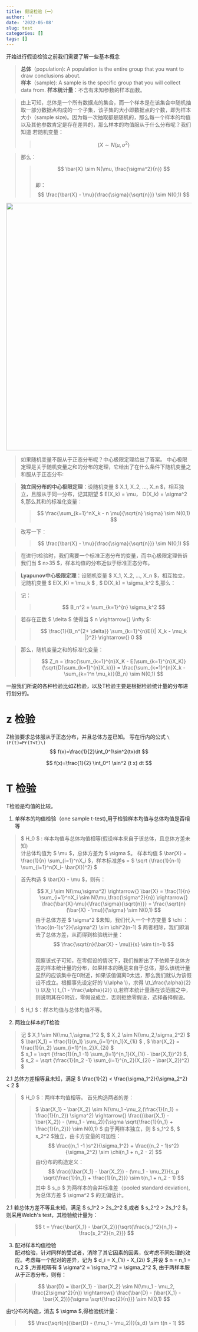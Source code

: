 ```yaml
---
title: 假设检验（一）
author: ''
date: '2022-05-08'
slug: test
categories: []
tags: []
---
```

<script type="text/x-mathjax-config">
MathJax.Hub.Config({
  tex2jax: {
    inlineMath: [['$','$'], ['\\(','\\)']],
    processEscapes: true
  }
});
</script>

开始进行假设检验之前我们需要了解一些基本概念

> **总体**（population): A population is the entire group that you want to draw conclusions about.    
> **样本**（sample): A sample is the specific group that you will collect data from. 
> **样本统计量**：不含有未知参数的样本函数。

> 由上可知，总体是一个所有数据点的集合，而一个样本是在该集合中随机抽取一部分数据点构成的一个子集，该子集的大小即数据点的个数，即为样本大小（sample size)。因为每一次抽取都是随机的，那么每一个样本的均值以及其他参数肯定是存在差异的，那么样本的均值服从于什么分布呢？我们知道 若随机变量：
>> $$ ( X \sim N(\mu, \sigma^2) $$

> 那么：
>> $$ \bar{X} \sim N(\mu, \frac{\sigma^2}{n}) $$   
>> 即：$$ \frac{\bar{X} - \mu}{\frac{\sigma}{\sqrt{n}}} \sim N(0,1) $$

<img src="/cn/2022-05-08-test_files/figure-html/unnamed-chunk-1-1.png" width="672" />

> 如果随机变量不服从于正态分布呢？中心极限定理给出了答案。
> 中心极限定理是关于随机变量之和的分布的定理，它给出了在什么条件下随机变量之和服从于正态分布:

>**独立同分布的中心极限定理**：设随机变量 $ X_1, X_2, ..., X_n $，相互独立，且服从于同一分布，记其期望 $ E(X_k) = \mu， D(X_k) = \sigma^2 $,那么其和的标准化变量：
>> $$ \frac{\sum_{k=1}^nX_k - n \mu}{\sqrt{n} \sigma} \sim N(0,1) $$ 

> 改写一下：
>> $$ \frac{\bar{X} - \mu}{\frac{\sigma}{\sqrt{n}}} \sim N(0,1) $$ 

>在进行t检验时，我们需要一个标准正态分布的变量，而中心极限定理告诉我们当 $ n>35 $，样本均值的分布近似于标准正态分布。 

>**Lyapunov中心极限定理**：设随机变量 $ X_1, X_2, ..., X_n $，相互独立，记随机变量 $ E(X_K) = \mu_k $ , $ D(X_k) = \sigma_k^2 $,那么：

>记：
>> $$ B_n^2 = \sum_{k=1}^{n} \sigma_k^2 $$

> 若存在正数 $ \delta $ 使得当 $ n \rightarrow{} \infty $:
>> $$ \frac{1}{B_n^{2+ \delta}} \sum_{k=1}^{n}E{{| X_k - \mu_k |}^2} \rightarrow{}  0 $$

>那么，随机变量之和的标准化变量：
>> $$ Z_n = \frac{\sum_{k=1}^{n}X_K - E(\sum_{k=1}^{n}X_K)}{\sqrt{D(\sum_{k=1}^{n}X_k)}} =  \frac{\sum_{k=1}^{n}X_k - \sum_{k=1^n \mu_k}}{B_n}  \sim N(0,1) $$




一般我们所说的各种检验比如Z检验，以及T检验主要是根据检验统计量的分布进行划分的。
# z 检验
Z检验要求总体服从于正态分布，并且总体方差已知。
写在行内的公式 `\(F(t)=Pr(T<t)\)`
$$ f(x)=\frac{1}{2}\int_0^1\sin^2(tx)dt $$

$$ f(x)=\frac{1}{2} \int_0^1 \sin^2 (t x) dt $$


# T 检验
T检验是均值的比较。

1. 单样本的均值检验（one sample t-test),用于检验样本均值与总体均值是否相等
> $ H_0 $ : 样本均值与总体均值相等(假设样本来自于该总体，且总体方差未知)    
> 计总体均值为 $ \mu $，总体方差为 $ \sigma $。
样本均值 $ \bar{X} = \frac{1}{n} \sum_{i=1}^nX_i $，样本标准差**s** =  $ \sqrt {\frac{1}{n-1} \sum_{i=1}^n(X_i- \bar{X})^2} $

> 首先构造 $ \bar{X} - \mu $，则有：
>> $$ X_i \sim N(\mu,\sigma^2) \rightarrow{} \bar{X} = \frac{1}{n} \sum_{i=1}^nX_i \sim N(\mu,\frac{\sigma^2}{n}) \rightarrow{} \frac{\bar{X}-\mu}{\frac{\sigma}{\sqrt{n}}} = \frac{\sqrt{n}(\bar{X} - \mu)}{\sigma} \sim N(0,1) $$
>由于总体方差 $ \sigma^2 $未知，我们代入一个卡方变量 $ \chi ：  
>> \frac{(n-1)s^2}{\sigma^2} \sim \chi^2(n-1) $
>两者相除，我们即消去了总体方差，从而得到检验统计量：  
$$ \frac{\sqrt{n}(\bar{X} - \mu)}{s} \sim t(n-1)  $$  
> 观察该式子可知，在零假设的情况下，我们推断出了不依赖于总体方差的样本统计量的分布，如果样本的确是来自于总体，那么该统计量显然的应该集中在0附近，如果该值偏离0太远，那么我们就认为该假设不成立。根据事先设定好的 \\(\alpha \\)，求得 \\(t_\frac{\alpha}{2} \\) 以及 \\( t_{1 - \frac{\alpha}{2}} \\),若样本统计量落在该范围之中，则说明其在0附近，零假设成立，否则拒绝零假设，选择备择假设。

> $ H_1 $：样本均值与总体均值不等。

2. 两独立样本的T检验  
> 记 $ X_1 \sim N(\mu_1,\sigma_1^2 $, $ X_2 \sim N(\mu_2,\sigma_2^2) $
> $ \bar{X_1} = \frac{1}{n_1} \sum_{i=1}^{n_1}X_{1i} $ , $ \bar{X_2} = \frac{1}{n_2} \sum_{i=1}^{n_2}X_{2i} $  
> $ s_1 = \sqrt {\frac{1}{n_1 -1} \sum_{i=1}^{n_1}(X_{1i} - \bar{X_1})^2} $, $ s_2 = \sqrt {\frac{1}{n_2 -1} \sum_{i=1}^{n_2}(X_{2i} - \bar{X_2})^2} $

2.1 总体方差相等且未知，满足 $ \frac{1}{2} < \frac{\sigma_1^2}{\sigma_2^2} < 2 $
> $ H_0 $：两样本均值相等。
> 首先构造两者的差：
>> $ \bar{X_1} - \bar{X_2} \sim N(\mu_1 -\mu_2,(\frac{1}{n_1} + \frac{1}{n_2}) \sigma^2)  \rightarrow{}  \frac{(\bar{X_1} - \bar{X_2}) - (\mu_1 - \mu_2)}{\sigma \sqrt{\frac{1}{n_1} + \frac{1}{n_2}}}  \sim N(0,1) $
> 由于两样本独立，则 $ s_1^2 $, $ s_2^2 $独立，由卡方变量的可加性：  
$$ \frac{(n_1 -1 )s^2}{\sigma_1^2}  + \frac{(n_2 - 1)s^2}{\sigma_2^2}  \sim \chi(n_1 + n_2 - 2) $$ 
> 由t分布的构造定义：
>> $$ \frac{(\bar{X_1} - \bar{X_2}) - (\mu_1 - \mu_2)}{s_p \sqrt{\frac{1}{n_1} + \frac{1}{n_2}}} \sim t(n_1 + n_2 - 1) $$
>其中 $ s_p $ 为两样本的合并标准差（pooled standard deviation), 为总体方差 $ \sigma^2 $ 的无偏估计。

2.1 若总体方差不等且未知，满足 $ s_1^2 > 2s_2^2 $,或者 $ s_2^2 > 2s_1^2 $，则采用Welch's test，其检验统计量为：
 > $$ t = \frac{\bar{X_1} - \bar{X_2}}{\sqrt{\frac{s_1^2}{n_1} + \frac{s_2^2}{n_2}}} $$  

3. 配对样本均值检验   
配对检验，针对同样的受试者，消除了其它因素的因素，仅考虑不同处理的效应。考虑每一个配对的差异，记为 $ d_i = X_{1i} - X_{2i} $ ,并设 $ n = n_1 = n_2 $ ,方差相等有 $ \sigma^2  = \sigma_1^2 = \sigma_2^2 $, 由于两样本服从于正态分布，则有：
> $$ \bar{D} = \bar{X_1} - \bar{X_2} \sim N(\mu_1 - \mu_2, \frac{2\sigma^2}{n})  \rightarrow{}  \frac{\bar{D} - (\bar{X_1} - \bar{X_2})}{\sigma \sqrt{\frac{2}{n}}} \sim N(0,1) $$ 

由t分布的构造，消去 $ \sigma $,得检验统计量：
> $$ \frac{\sqrt{n}(\bar{D} - (\mu_1 - \mu_2))}{s_d} \sim t(n - 1) $$

